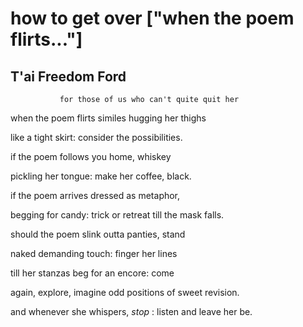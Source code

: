 # how to get over ["when the poem flirts..."]
## T'ai Freedom Ford
               for those of us who can't quite quit her
when the poem flirts
similes hugging her thighs

like a tight skirt: consider
the possibilities.

if the poem follows
you home, whiskey

pickling her tongue:
make her coffee, black.

if the poem arrives
dressed as metaphor,

begging for candy: trick
or retreat till the mask falls.

should the poem slink
outta panties, stand

naked demanding touch:
finger her lines

till her stanzas beg
for an encore: come

again, explore, imagine odd
positions of sweet revision.

and whenever she whispers,
 _stop_ : listen and leave her be.
